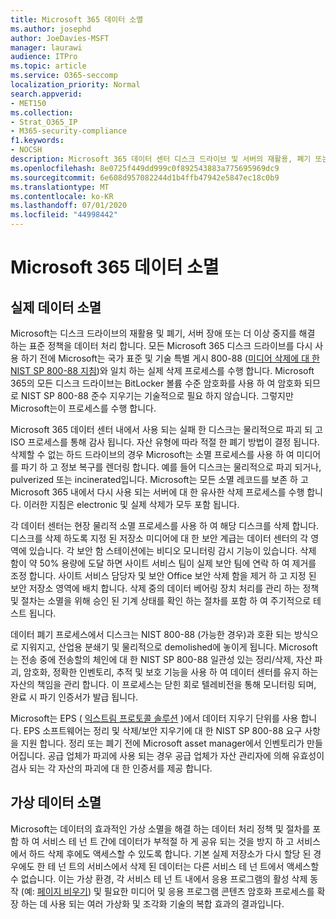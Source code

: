 ```yaml
---
title: Microsoft 365 데이터 소멸
ms.author: josephd
author: JoeDavies-MSFT
manager: laurawi
audience: ITPro
ms.topic: article
ms.service: O365-seccomp
localization_priority: Normal
search.appverid:
- MET150
ms.collection:
- Strat_O365_IP
- M365-security-compliance
f1.keywords:
- NOCSH
description: Microsoft 365 데이터 센터 디스크 드라이브 및 서버의 재활용, 폐기 또는 파괴에 대 한 Microsoft 정책 개요
ms.openlocfilehash: 8e0725f449dd999c0f892543883a775695969dc9
ms.sourcegitcommit: 6e608d957082244d1b4ffb47942e5847ec18c0b9
ms.translationtype: MT
ms.contentlocale: ko-KR
ms.lasthandoff: 07/01/2020
ms.locfileid: "44998442"
---
```

# <a name="microsoft-365-data-destruction"></a>Microsoft 365 데이터 소멸

## <a name="physical-data-destruction"></a>실제 데이터 소멸

Microsoft는 디스크 드라이브의 재활용 및 폐기, 서버 장애 또는 더 이상 중지를 해결 하는 표준 정책을 데이터 처리 합니다. 모든 Microsoft 365 디스크 드라이브를 다시 사용 하기 전에 Microsoft는 국가 표준 및 기술 특별 게시 800-88 ([미디어 삭제에 대 한 NIST SP 800-88 지침](https://nvlpubs.nist.gov/nistpubs/SpecialPublications/NIST.SP.800-88r1.pdf))와 일치 하는 실제 삭제 프로세스를 수행 합니다. Microsoft 365의 모든 디스크 드라이브는 BitLocker 볼륨 수준 암호화를 사용 하 여 암호화 되므로 NIST SP 800-88 준수 지우기는 기술적으로 필요 하지 않습니다. 그렇지만 Microsoft는이 프로세스를 수행 합니다.

Microsoft 365 데이터 센터 내에서 사용 되는 실패 한 디스크는 물리적으로 파괴 되 고 ISO 프로세스를 통해 감사 됩니다. 자산 유형에 따라 적절 한 폐기 방법이 결정 됩니다. 삭제할 수 없는 하드 드라이브의 경우 Microsoft는 소멸 프로세스를 사용 하 여 미디어를 파기 하 고 정보 복구를 렌더링 합니다. 예를 들어 디스크는 물리적으로 파괴 되거나, pulverized 또는 incinerated입니다. Microsoft는 모든 소멸 레코드를 보존 하 고 Microsoft 365 내에서 다시 사용 되는 서버에 대 한 유사한 삭제 프로세스를 수행 합니다. 이러한 지침은 electronic 및 실제 삭제가 모두 포함 됩니다.

각 데이터 센터는 현장 물리적 소멸 프로세스를 사용 하 여 해당 디스크를 삭제 합니다. 디스크를 삭제 하도록 지정 된 저장소 미디어에 대 한 보안 계급는 데이터 센터의 각 영역에 있습니다. 각 보안 함 스테이션에는 비디오 모니터링 감시 기능이 있습니다. 삭제 함이 약 50% 용량에 도달 하면 사이트 서비스 팀이 실제 보안 팀에 연락 하 여 제거를 조정 합니다. 사이트 서비스 담당자 및 보안 Office 보안 삭제 함을 제거 하 고 지정 된 보안 저장소 영역에 배치 합니다. 삭제 중의 데이터 베어링 장치 처리를 관리 하는 정책 및 절차는 소멸을 위해 승인 된 기계 상태를 확인 하는 절차를 포함 하 여 주기적으로 테스트 됩니다.

데이터 폐기 프로세스에서 디스크는 NIST 800-88 (가능한 경우)과 호환 되는 방식으로 지워지고, 산업용 분쇄기 및 물리적으로 demolished에 놓이게 됩니다. Microsoft는 전송 중에 전송할의 체인에 대 한 NIST SP 800-88 일관성 있는 정리/삭제, 자산 파괴, 암호화, 정확한 인벤토리, 추적 및 보호 기능을 사용 하 여 데이터 센터를 유지 하는 자산의 책임을 관리 합니다. 이 프로세스는 닫힌 회로 텔레비전을 통해 모니터링 되며, 완료 시 파기 인증서가 발급 됩니다.

Microsoft는 EPS ( [익스트림 프로토콜 솔루션](https://www.enterprisedataerasure.com/) )에서 데이터 지우기 단위를 사용 합니다. EPS 소프트웨어는 정리 및 삭제/보안 지우기에 대 한 NIST SP 800-88 요구 사항을 지원 합니다. 정리 또는 폐기 전에 Microsoft asset manager에서 인벤토리가 만들어집니다. 공급 업체가 파괴에 사용 되는 경우 공급 업체가 자산 관리자에 의해 유효성이 검사 되는 각 자산의 파괴에 대 한 인증서를 제공 합니다.

## <a name="virtual-data-destruction"></a>가상 데이터 소멸

Microsoft는 데이터의 효과적인 가상 소멸을 해결 하는 데이터 처리 정책 및 절차를 포함 하 여 서비스 테 넌 트 간에 데이터가 부적절 하 게 공유 되는 것을 방지 하 고 서비스에서 하드 삭제 후에도 액세스할 수 있도록 합니다. 기본 실제 저장소가 다시 할당 된 경우에도 한 테 넌 트의 서비스에서 삭제 된 데이터는 다른 서비스 테 넌 트에서 액세스할 수 없습니다. 이는 가상 환경, 각 서비스 테 넌 트 내에서 응용 프로그램의 활성 삭제 동작 (예: [페이지 비우기](https://docs.microsoft.com/office365/securitycompliance/office-365-exchange-online-data-deletion#page-zeroing)) 및 필요한 미디어 및 응용 프로그램 콘텐츠 암호화 프로세스를 확장 하는 데 사용 되는 여러 가상화 및 조각화 기술의 복합 효과의 결과입니다.